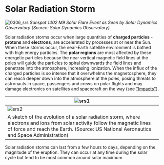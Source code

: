 # Solar Radiation Storm

![0306_srs](./static/0306_srs.jpg)
*Sunspot 1402 M9 Solar Flare Event as Seen by Solar Dynamics Observatory (Source: Solar Dynamics Observatory)*

Solar radiation storms occur when large quantities of **charged particles** - **protons** and **electrons**, are accelerated by processes at or near the Sun. When these storms occur, the near-Earth satellite environment is bathed with high energy particles. The **polar regions** are most affected by these energetic particles because the near vertical magnetic field lines at the poles will guide the particles to spiral downwards the field lines and penetrate into the atmosphere, increasing ionization. When the influx of the charged particles is so intense that it overwhelms the magnetosphere, they can reach deeper down into the atmosphere at the poles, posing threats to astronauts in space, passengers and crews on polar flights and may damage electronics on satellites and spacecraft on the way (see ["Impacts"](#/en/impacts)).

|![srs1](./static/0314_srs1.png)|
|--|
|![srs2](./static/0314_srs2.png)|
|A sketch of the evolution of a solar radiation storm, where electrons and ions from solar activity follow the magnetic lines of force and reach the Earth. (Source: US National Aeronautics and Space Administration)|

Solar radiation storms can last from a few hours to days, depending on the magnitude of the eruption. They can occur at any time during the solar cycle but tend to be most common around solar maximum.
